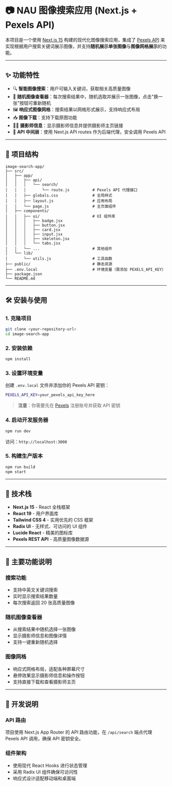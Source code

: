 
# 📷 NAU 图像搜索应用 (Next.js + Pexels API)

本项目是一个使用 [Next.js 15](https://nextjs.org/) 构建的现代化图像搜索应用，集成了 [Pexels API](https://www.pexels.com/api/) 来实现根据用户搜索关键词展示图像，并支持**随机展示单张图像**与**图像网格展示**的功能。

---

## ✨ 功能特性

- 🔍 **智能图像搜索**：用户可输入关键词，获取相关高质量图像
- 🎲 **随机图像查看器**：每次搜索结果中，随机选取并展示一张图像，点击"换一张"按钮可重新随机
- 🖼️ **响应式图像网格**：搜索结果以网格形式展示，支持响应式布局
- 📥 **图像下载**：支持下载原图功能
- 👨‍🎨 **摄影师信息**：显示摄影师信息并提供摄影师主页链接
- 🚀 **API 中间层**：使用 Next.js API routes 作为后端代理，安全调用 Pexels API

---

## 📁 项目结构

```
image-search-app/
├── src/
│   ├── app/
│   │   ├── api/
│   │   │   └── search/
│   │   │       └── route.js          # Pexels API 代理接口
│   │   ├── globals.css               # 全局样式
│   │   ├── layout.js                 # 应用布局
│   │   └── page.js                   # 主页面组件
│   ├── components/
│   │   ├── ui/                       # UI 组件库
│   │   │   ├── badge.jsx
│   │   │   ├── button.jsx
│   │   │   ├── card.jsx
│   │   │   ├── input.jsx
│   │   │   ├── skeleton.jsx
│   │   │   └── tabs.jsx
│   │   └── ...                       # 其他组件
│   └── lib/
│       └── utils.js                  # 工具函数
├── public/                           # 静态资源
├── .env.local                        # 环境变量（需添加 PEXELS_API_KEY）
├── package.json
└── README.md
```

---

## 🛠️ 安装与使用

### 1. 克隆项目

```bash
git clone <your-repository-url>
cd image-search-app
```

### 2. 安装依赖

```bash
npm install
```

### 3. 设置环境变量

创建 `.env.local` 文件并添加你的 Pexels API 密钥：

```bash
PEXELS_API_KEY=your_pexels_api_key_here
```

> **注意**：你需要先在 [Pexels](https://www.pexels.com/api/) 注册账号并获取 API 密钥

### 4. 启动开发服务器

```bash
npm run dev
```

访问：`http://localhost:3000`

### 5. 构建生产版本

```bash
npm run build
npm start
```

---

## 🧩 技术栈

- **Next.js 15** - React 全栈框架
- **React 19** - 用户界面库
- **Tailwind CSS 4** - 实用优先的 CSS 框架
- **Radix UI** - 无样式、可访问的 UI 组件
- **Lucide React** - 精美的图标库
- **Pexels REST API** - 高质量图像数据源

---

## 🎯 主要功能说明

### 搜索功能
- 支持中英文关键词搜索
- 实时显示搜索结果数量
- 每次搜索返回 20 张高质量图像

### 随机图像查看器
- 从搜索结果中随机选择一张图像
- 显示摄影师信息和图像详情
- 支持一键重新随机选择

### 图像网格
- 响应式网格布局，适配各种屏幕尺寸
- 悬停效果显示摄影师信息和操作按钮
- 支持直接下载和查看摄影师主页

---

## 🔧 开发说明

### API 路由
项目使用 Next.js App Router 的 API 路由功能，在 `/api/search` 端点代理 Pexels API 调用，确保 API 密钥安全。

### 组件架构
- 使用现代 React Hooks 进行状态管理
- 采用 Radix UI 组件确保可访问性
- 响应式设计适配移动端和桌面端
